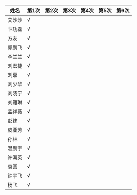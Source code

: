 |姓名| 第1次|第2次|第3次|第4次|第5次|第6次|
|----|----|----|----|----|----|----|
|艾沙沙|√|||||||||
|卞功磊|√||||||||
|方友|√|||||||||
|郭鹏飞|√|||||||||
|李兰兰|√|||||||||
|刘宏捷|√|||||||||
|刘嘉|√|||||||||
|刘少华|√|||||||||
|刘晓宁|√|||||||||
|刘雅琳|√|||||||||
|孟祥薇|√|||||||||
|彭建|√|||||||||
|皮亚芳|√|||||||||
|孙林|√|||||||||
|温鹏宇|√|||||||||
|许海英|√|||||||||
|袁圆|√|||||||||
|钟宇飞|√|||||||||
|杨飞|√|||||||||
